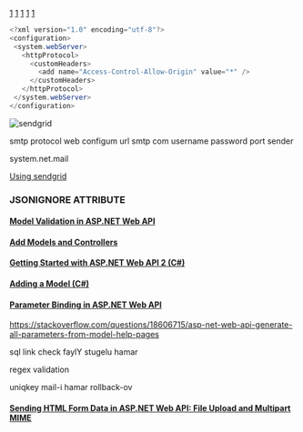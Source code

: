 [1](https://auth0.com/docs/api/authentication#social)
[1](https://stackoverflow.com/questions/7999295/rest-api-authentication)
[1](https://disqus.com/api/docs/auth/)
[1](https://developer.github.com/v3/guides/basics-of-authentication/)
[1](http://developer.okta.com/docs/api/resources/authn.html)


```C#
<?xml version="1.0" encoding="utf-8"?>
<configuration>
 <system.webServer>
   <httpProtocol>
     <customHeaders>
       <add name="Access-Control-Allow-Origin" value="*" />  
     </customHeaders>
   </httpProtocol>
 </system.webServer>
</configuration>
```


![sendgrid](https://cloud.githubusercontent.com/assets/25159667/26448959/e1e1f66a-4160-11e7-9123-1f0bfa35162c.jpg)




smtp protocol web configum 
url smtp  com
username 
password 
port
sender 

system.net.mail


[Using sendgrid](https://sendgrid.com/docs/Integrate/Code_Examples/v2_Mail/csharp.html)


### JSONIGNORE ATTRIBUTE


#### [Model Validation in ASP.NET Web API](https://docs.microsoft.com/en-us/aspnet/web-api/overview/formats-and-model-binding/model-validation-in-aspnet-web-api)

#### [Add Models and Controllers](https://docs.microsoft.com/en-us/aspnet/web-api/overview/data/using-web-api-with-entity-framework/part-2)

#### [Getting Started with ASP.NET Web API 2 (C#)](https://docs.microsoft.com/en-us/aspnet/web-api/overview/getting-started-with-aspnet-web-api/tutorial-your-first-web-api)

#### [Adding a Model (C#)](https://docs.microsoft.com/en-us/aspnet/mvc/overview/older-versions/getting-started-with-aspnet-mvc3/cs/adding-a-model)

#### [Parameter Binding in ASP.NET Web API](https://docs.microsoft.com/en-us/aspnet/web-api/overview/formats-and-model-binding/parameter-binding-in-aspnet-web-api)


https://stackoverflow.com/questions/18606715/asp-net-web-api-generate-all-parameters-from-model-help-pages


sql link check faylY stugelu hamar

regex validation

uniqkey mail-i hamar rollback-ov

#### [Sending HTML Form Data in ASP.NET Web API: File Upload and Multipart MIME](https://docs.microsoft.com/en-us/aspnet/web-api/overview/advanced/sending-html-form-data-part-2)
